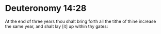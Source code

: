 # Deuteronomy 14:28

At the end of three years thou shalt bring forth all the tithe of thine increase the same year, and shalt lay [it] up within thy gates: